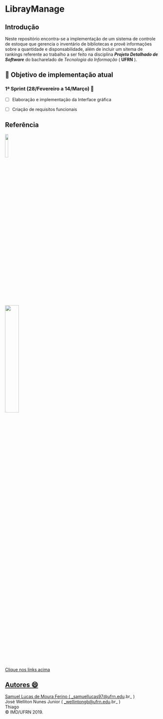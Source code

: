 # LibrayManage 

## Introdução  

Neste repositório encontra-se a implementação de um sistema de controle de estoque que gerencia o inventário de bibliotecas e provê informações sobre a quantidade e disponsabilidade, além de incluir um sitema de rankings referente ao trabalho a ser feito na disciplina ***Projeto Detalhado de Software*** do bacharelado de _Tecnologia da Informação_ ( **UFRN** ).
  
## :bookmark_tabs: Objetivo de implementação atual  
  
### 1ª Sprint (28/Fevereiro a 14/Março) :dart: 
  
- [ ] Elaboração e implementação da Interface gráfica   
- [ ] Criação de requisitos funcionais  
  

## Referência 

<p align="left">
<a href="https://junit.org/junit5/"><img src="https://cdn-images-1.medium.com/max/982/1*AiTBjfsoj3emarTpaeNgKQ.png" width="14%"  />
</p>

<p align="left">
<a href="https://netbeans.org/"><img src="https://cwiki.apache.org/confluence/download/attachments/67635710/nb_logo_3.png" width="30%"  />
</p>

Clique nos links acima

## Autores :smile: 
  
 
Samuel Lucas de Moura Ferino ( _samuellucas97@ufrn.edu.br_ )    
José Welliton Nunes Junior ( _wellintongb@ufrn.edu.br_ )  
Thiago     
:copyright: IMD/UFRN 2019.
